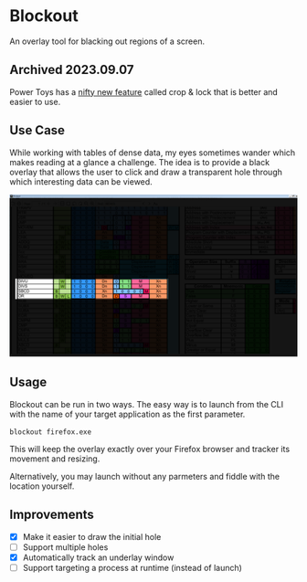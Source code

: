 # Blockout

An overlay tool for blacking out regions of a screen.

## Archived 2023.09.07

Power Toys has a [nifty new feature](https://learn.microsoft.com/en-us/windows/powertoys/crop-and-lock) called crop & lock that is
better and easier to use.

## Use Case

While working with tables of dense data, my eyes sometimes wander which makes reading
at a glance a challenge. The idea is to provide a black overlay that allows the user
to click and draw a transparent hole through which interesting data can be viewed.

![demo](screenshots/overlay.png)

## Usage

Blockout can be run in two ways. The easy way is to launch from the CLI with the name of your target
application as the first parameter.

```
blockout firefox.exe
```

This will keep the overlay exactly over your Firefox browser and tracker its movement and resizing.

Alternatively, you may launch without any parmeters and fiddle with the location yourself.

## Improvements

- [X] Make it easier to draw the initial hole
- [ ] Support multiple holes
- [X] Automatically track an underlay window
- [ ] Support targeting a process at runtime (instead of launch)